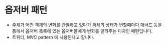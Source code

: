 # 옵저버 패턴

* 주체가 어떤 객체의 변화를 관찰하고 있다가 객체의 상태가 변할때마다 매서드 등을 통해서 옵저버 목록에 있는 옵저버들에게 변화를 알려주는 디자인 패턴입니다.&#x20;
* 트위터, MVC pattern 에 사용된다고 합니다.&#x20;
